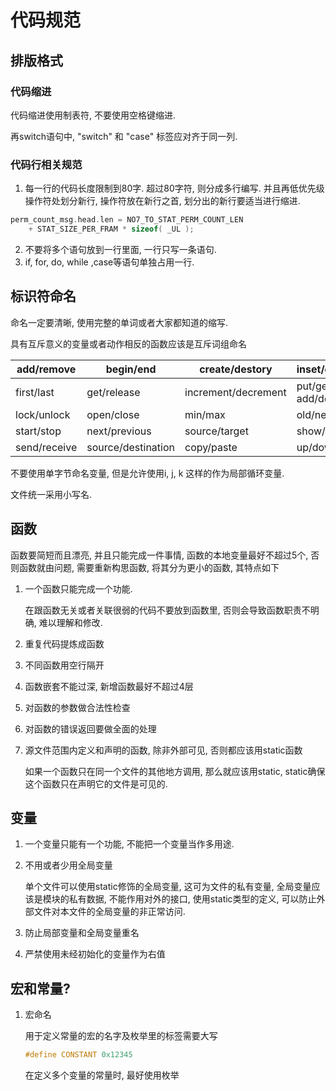 # 代码规范

## 排版格式

### 代码缩进

代码缩进使用制表符, 不要使用空格键缩进.

再switch语句中, "switch" 和 "case" 标签应对齐于同一列.

### 代码行相关规范

1. 每一行的代码长度限制到80字. 超过80字符, 则分成多行编写. 并且再低优先级操作符处划分新行, 操作符放在新行之首, 划分出的新行要适当进行缩进.

```c++
perm_count_msg.head.len = NO7_TO_STAT_PERM_COUNT_LEN
	+ STAT_SIZE_PER_FRAM * sizeof( _UL );
```

2. 不要将多个语句放到一行里面, 一行只写一条语句.
3. if, for, do, while ,case等语句单独占用一行.

## 标识符命名

命名一定要清晰, 使用完整的单词或者大家都知道的缩写.

具有互斥意义的变量或者动作相反的函数应该是互斥词组命名

| add/remove   | begin/end          | create/destory      | inset/delete          |
| ------------ | ------------------ | ------------------- | --------------------- |
| first/last   | get/release        | increment/decrement | put/get    add/delete |
| lock/unlock  | open/close         | min/max             | old/new               |
| start/stop   | next/previous      | source/target       | show/hide             |
| send/receive | source/destination | copy/paste          | up/down               |

不要使用单字节命名变量, 但是允许使用i, j, k 这样的作为局部循环变量.

文件统一采用小写名.

## 函数

函数要简短而且漂亮, 并且只能完成一件事情, 函数的本地变量最好不超过5个, 否则函数就由问题, 需要重新构思函数, 将其分为更小的函数, 其特点如下

1. 一个函数只能完成一个功能. 

   在跟函数无关或者关联很弱的代码不要放到函数里, 否则会导致函数职责不明确, 难以理解和修改.

2. 重复代码提炼成函数

3. 不同函数用空行隔开

4. 函数嵌套不能过深, 新增函数最好不超过4层

5. 对函数的参数做合法性检查

6. 对函数的错误返回要做全面的处理

7. 源文件范围内定义和声明的函数, 除非外部可见, 否则都应该用static函数

   如果一个函数只在同一个文件的其他地方调用, 那么就应该用static, static确保这个函数只在声明它的文件是可见的.

## 变量

1. 一个变量只能有一个功能, 不能把一个变量当作多用途.

2. 不用或者少用全局变量

   单个文件可以使用static修饰的全局变量, 这可为文件的私有变量, 全局变量应该是模块的私有数据, 不能作用对外的接口, 使用static类型的定义, 可以防止外部文件对本文件的全局变量的非正常访问.

3. 防止局部变量和全局变量重名

4. 严禁使用未经初始化的变量作为右值

## 宏和常量?

1. 宏命名

   用于定义常量的宏的名字及枚举里的标签需要大写

   ```c++
   #define CONSTANT 0x12345
   ```

   在定义多个变量的常量时, 最好使用枚举


